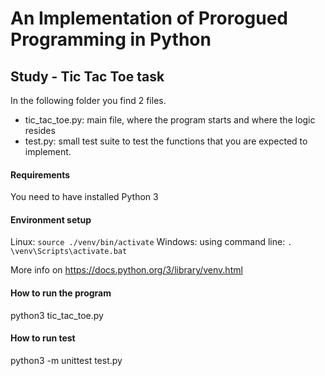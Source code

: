 
# An Implementation of Prorogued Programming in Python
## Study - Tic Tac Toe task

In the following folder you find 2 files.

- tic_tac_toe.py: main file, where the program starts and where the logic resides
- test.py: small test suite to test the functions that you are expected to implement.



#### Requirements 
You need to have installed Python 3

#### Environment setup 
Linux: ```source ./venv/bin/activate```
Windows: using command line: ```. \venv\Scripts\activate.bat ```

More info on https://docs.python.org/3/library/venv.html

#### How to run the program
python3 tic_tac_toe.py

#### How to run test
python3 -m unittest test.py